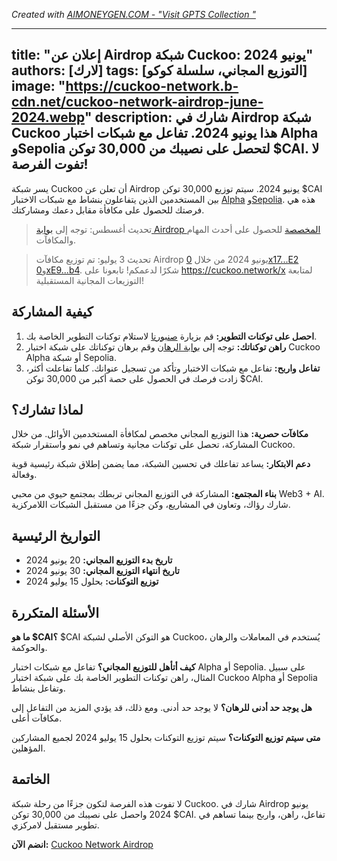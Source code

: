 _Created with [AIMONEYGEN.COM - "Visit GPTS Collection "](https://aimoneygen.com/gpts-collection/)_

---
title: "إعلان عن Airdrop شبكة Cuckoo: يونيو 2024"
authors: [لارك]
tags: [التوزيع المجاني، سلسلة كوكو]
image: "https://cuckoo-network.b-cdn.net/cuckoo-network-airdrop-june-2024.webp"
description: شارك في Airdrop شبكة Cuckoo هذا يونيو 2024. تفاعل مع شبكات اختبار Alpha وSepolia لتحصل على نصيبك من 30,000 توكن $CAI. لا تفوت الفرصة!
---

يسر شبكة Cuckoo أن تعلن عن Airdrop يونيو 2024. سيتم توزيع 30,000 توكن $CAI بين المستخدمين الذين يتفاعلون بنشاط مع شبكات الاختبار [Alpha](https://scan.cuckoo.network/) و[Sepolia](https://testnet-scan.cuckoo.network/). هذه هي فرصتك للحصول على مكافأة مقابل دعمك ومشاركتك.

> تحديث أغسطس: توجه إلى [بوابة Airdrop المخصصة](https://cuckoo.network/portal/airdrop) للحصول على أحدث المهام والمكافآت.

> تحديث 3 يوليو: تم توزيع مكافآت Airdrop يونيو 2024 من خلال [0x17...E2](https://scan.cuckoo.network/address/0x17Ee826fB6E9Cf7Bc1433a50215A62Ff49999CE2) و[0xE9...b4](https://scan.cuckoo.network/address/0xE92f753D70B650424677B206Afd616A895D32eb4). شكرًا لدعمكم! تابعونا على https://cuckoo.network/x لمتابعة التوزيعات المجانية المستقبلية!

## كيفية المشاركة

1. **احصل على توكنات التطوير:** قم بزيارة [صنبورنا](https://cuckoo.network/portal/faucet/) لاستلام توكنات التطوير الخاصة بك.
2. **راهن توكناتك:** توجه إلى [بوابة الرهان](https://cuckoo.network/portal/staking/testnet) وقم برهان توكناتك على شبكة اختبار Cuckoo Alpha أو شبكة Sepolia.
3. **تفاعل واربح:** تفاعل مع شبكات الاختبار وتأكد من تسجيل عنوانك. كلما تفاعلت أكثر، زادت فرصك في الحصول على حصة أكبر من 30,000 توكن $CAI.

## لماذا تشارك؟

**مكافآت حصرية:** هذا التوزيع المجاني مخصص لمكافأة المستخدمين الأوائل. من خلال المشاركة، تحصل على توكنات مجانية وتساهم في نمو واستقرار شبكة Cuckoo.

**دعم الابتكار:** يساعد تفاعلك في تحسين الشبكة، مما يضمن إطلاق شبكة رئيسية قوية وفعالة.

**بناء المجتمع:** المشاركة في التوزيع المجاني تربطك بمجتمع حيوي من محبي Web3 + AI. شارك رؤاك، وتعاون في المشاريع، وكن جزءًا من مستقبل الشبكات اللامركزية.

## التواريخ الرئيسية

- **تاريخ بدء التوزيع المجاني:** 20 يونيو 2024
- **تاريخ انتهاء التوزيع المجاني:** 30 يونيو 2024
- **توزيع التوكنات:** بحلول 15 يوليو 2024

## الأسئلة المتكررة

**ما هو $CAI؟** $CAI هو التوكن الأصلي لشبكة Cuckoo، يُستخدم في المعاملات والرهان والحوكمة.

**كيف أتأهل للتوزيع المجاني؟** تفاعل مع شبكات اختبار Alpha أو Sepolia. على سبيل المثال، راهن توكنات التطوير الخاصة بك على شبكة اختبار Cuckoo Alpha أو Sepolia وتفاعل بنشاط.

**هل يوجد حد أدنى للرهان؟** لا يوجد حد أدنى. ومع ذلك، قد يؤدي المزيد من التفاعل إلى مكافآت أعلى.

**متى سيتم توزيع التوكنات؟** سيتم توزيع التوكنات بحلول 15 يوليو 2024 لجميع المشاركين المؤهلين.

## الخاتمة

لا تفوت هذه الفرصة لتكون جزءًا من رحلة شبكة Cuckoo. شارك في Airdrop يونيو 2024 واحصل على نصيبك من 30,000 توكن $CAI. تفاعل، راهن، واربح بينما تساهم في تطوير مستقبل لامركزي.

**انضم الآن:** [Cuckoo Network Airdrop](https://cuckoo.network/portal/faucet/)
